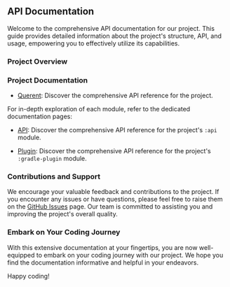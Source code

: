 ## API Documentation

Welcome to the comprehensive API documentation for our project. This guide provides detailed
information about the project's structure, API, and usage, empowering you to effectively utilize
its capabilities.

### Project Overview

### Project Documentation

- [Querent](../documentation): Discover the comprehensive API reference for the project.

For in-depth exploration of each module, refer to the dedicated documentation pages:

- [API](../documentation/api): Discover the comprehensive API reference for the project's `:api` module.

- [Plugin](../documentation/gradle-plugin): Discover the comprehensive API reference for the project's `:gradle-plugin` module.

### Contributions and Support

We encourage your valuable feedback and contributions to the project. If you encounter any issues or have
questions, please feel free to raise them on the [GitHub Issues](https://github.com/teogor/querent/issues)
page. Our team is committed to assisting you and improving the project's overall quality.

### Embark on Your Coding Journey

With this extensive documentation at your fingertips, you are now well-equipped to embark on your coding
journey with our project. We hope you find the documentation informative and helpful in your endeavors.

Happy coding!
